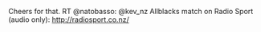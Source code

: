 <!--
id: 228734922
link: http://kevinisom.info/post/228734922/cheers-for-that-rt-natobasso-kev-nz-allblacks
slug: cheers-for-that-rt-natobasso-kev-nz-allblacks
date: Sat Oct 31 2009 22:09:14 GMT+1300 (NZDT)
raw: {"blog_name":"kevinisom","id":228734922,"post_url":"http://kevinisom.info/post/228734922/cheers-for-that-rt-natobasso-kev-nz-allblacks","slug":"cheers-for-that-rt-natobasso-kev-nz-allblacks","type":"text","date":"2009-10-31 09:09:14 GMT","timestamp":1256980154,"state":"published","format":"html","reblog_key":"RndnvHy5","tags":[],"short_url":"http://tmblr.co/Zw68YyDeZVA","highlighted":[],"feed_item":"http://twitter.com/kev_nz/statuses/5310360950","from_feed_id":"650289","note_count":0,"title":null,"body":"<p>Cheers for that. RT @natobasso: @kev_nz Allblacks match on Radio Sport (audio only): <a href=\"http://radiosport.co.nz/\" target=\"_blank\">http://radiosport.co.nz/</a></p>"}
publish: 2009-10-031
tags: 
title: null
-->


Cheers for that. RT @natobasso: @kev\_nz Allblacks match on Radio Sport
(audio only): <http://radiosport.co.nz/>


